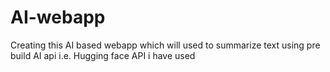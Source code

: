 # AI-webapp
Creating this AI based webapp which will used to summarize text using pre build AI api i.e. Hugging face API i have used
